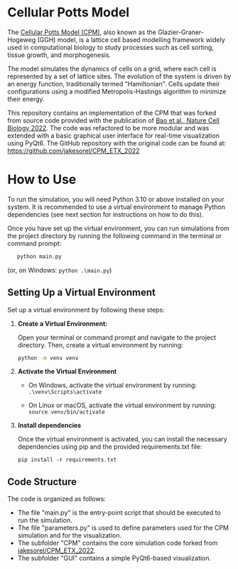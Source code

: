 # Cellular Potts Model

The [Cellular Potts Model (CPM)](https://en.wikipedia.org/wiki/Cellular_Potts_model), also known as the Glazier-Graner-Hogeweg (GGH) model, is a lattice cell based modelling framework widely used in computational biology to study processes such as cell sorting, tissue growth, and morphogenesis.

The model simulates the dynamics of cells on a grid, where each cell is represented by a set of lattice sites. The evolution of the system is driven by an energy function, traditionally termed "Hamiltonian". Cells update their configurations using a modified Metropolis-Hastings algorithm to minimize their energy.

This repository contains an implementation of the CPM that was forked from source code provided with the publication of [Bao et al., Nature Cell Biology 2022](https://doi.org/10.1038/s41556-022-00984-y). 
The code was refactored to be more modular and was extended with a basic graphical user interface for real-time visualization using PyQt6.
The GitHub repository with the original code can be found at: https://github.com/jakesorel/CPM_ETX_2022


# How to Use

To run the simulation, you will need Python 3.10 or above installed on your system. It is recommended to use a virtual environment to manage Python dependencies (see next section for instructions on how to do this).

Once you have set up the virtual environment, you can run simulations from the project directory by running the following command in the terminal or command prompt:
```bash
   python main.py
```
(or, on Windows: ```python .\main.py```)


## Setting Up a Virtual Environment

Set up a virtual environment by following these steps:

1. **Create a Virtual Environment:**

   Open your terminal or command prompt and navigate to the project directory. Then, create a virtual environment by running:

   ```bash
   python -m venv venv
   ```

2. **Activate the Virtual Environment**

    - On Windows, activate the virtual environment by running:
    ```.\venv\Scripts\activate```

    - On Linux or macOS, activate the virtual environment by running:
    ```source venv/bin/activate```

3. **Install dependencies**

    Once the virtual environment is activated, you can install the necessary dependencies using pip and the provided requirements.txt file:

    ```pip install -r requirements.txt```


## Code Structure

The code is organized as follows:

- The file "main.py" is the entry-point script that should be executed to run the simulation.
- The file "parameters.py" is used to define parameters used for the CPM simulation and for the visualization.
- The subfolder "CPM" contains the core simulation code forked from [jakesorel/CPM_ETX_2022](https://github.com/jakesorel/CPM_ETX_2022).
- The subfolder "GUI" contains a simple PyQt6-based visualization.
